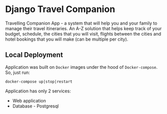 # Django Travel Companion
Travelling Companion App - a system that will help you and your family to manage their travel itineraries. An A-Z solution that helps keep track of your budget, schedule, the cities that you will visit, flights between the cities and hotel bookings that you will make (can be multiple per city).

## Local Deployment
Application was built on `Docker` images under the hood of `Docker-compose`. So, just run:

```
docker-compose up|stop|restart
```

Application has only 2 services:
- Web application
- Database - Postgresql